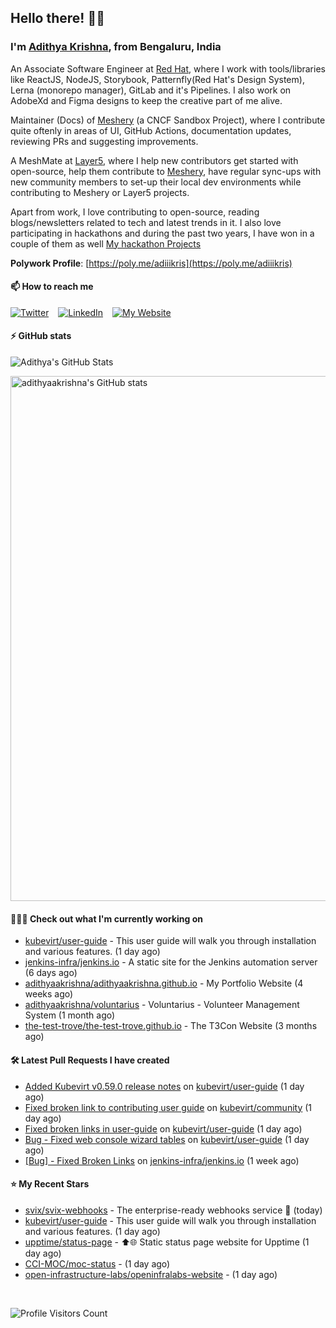 ## Hello there! 👋🏻
  
### I'm [Adithya Krishna](https://adithyaakrishna.github.io/), from <b>Bengaluru, India</b></br>

An Associate Software Engineer at [Red Hat](https://www.redhat.com), where I work with tools/libraries like ReactJS, NodeJS, Storybook, Patternfly(Red Hat's Design System), Lerna (monorepo manager), GitLab and it's Pipelines. I also work on AdobeXd and Figma designs to keep the creative part of me alive.

Maintainer (Docs) of [Meshery](https://github.com/meshery) (a CNCF Sandbox Project), where I contribute quite oftenly in areas of UI, GitHub Actions, documentation updates, reviewing PRs and suggesting improvements.

A MeshMate at [Layer5](https://layer5.io), where I help new contributors get started with open-source, help them contribute to [Meshery](https://github.com/meshery), have regular sync-ups with new community members to set-up their local dev environments while contributing to Meshery or Layer5 projects.

Apart from work, I love contributing to open-source, reading blogs/newsletters related to tech and latest trends in it. I also love participating in hackathons and during the past two years, I have won in a couple of them as well [My hackathon Projects](http://bit.ly/adikris-hackathons)

**Polywork Profile**: [https://poly.me/adiiikris](https://poly.me/adiiikris)

#### 📫 How to reach me

[![Twitter](https://img.shields.io/badge/-@adii_kris-%231DA1F2?style=for-the-badge&logo=twitter&logoColor=ffffff)](https://twitter.com/adii_kris) &ensp;
[![LinkedIn](https://img.shields.io/badge/-Adithya%20Krishna-%230A67C3?style=for-the-badge&logo=linkedin&logoColor=ffffff)](https://www.linkedin.com/in/adiiikris/) &ensp;
[![My Website](https://img.shields.io/badge/-My%20Website-%230A67C3?style=for-the-badge)](https://adithyaakrishna.github.io/)


#### ⚡️ GitHub stats

![Adithya's GitHub Stats](https://github-readme-stats.vercel.app/api?username=adithyaakrishna&show_icons=true&hide_border=true&title_color=fff&icon_color=79ff97&text_color=9f9f9f&bg_color=151515)


<a href="https://quine.sh/profile/adithyaakrishna"><img src="https://stats.quine.sh/adithyaakrishna/github?simple=true" alt="adithyaakrishna's GitHub stats" width="840px"></a>

#### 🧑🏻‍💻 Check out what I'm currently working on

- [kubevirt/user-guide](https://github.com/kubevirt/user-guide) - This user guide will walk you through installation and various features. (1 day ago)
- [jenkins-infra/jenkins.io](https://github.com/jenkins-infra/jenkins.io) - A static site for the Jenkins automation server (6 days ago)
- [adithyaakrishna/adithyaakrishna.github.io](https://github.com/adithyaakrishna/adithyaakrishna.github.io) - My Portfolio Website (4 weeks ago)
- [adithyaakrishna/voluntarius](https://github.com/adithyaakrishna/voluntarius) - Voluntarius - Volunteer Management System (1 month ago)
- [the-test-trove/the-test-trove.github.io](https://github.com/the-test-trove/the-test-trove.github.io) - The T3Con Website (3 months ago)

#### 🛠 Latest Pull Requests I have created

- [Added Kubevirt v0.59.0 release notes](https://github.com/kubevirt/user-guide/pull/658) on [kubevirt/user-guide](https://github.com/kubevirt/user-guide) (1 day ago)
- [Fixed broken link to contributing user guide](https://github.com/kubevirt/community/pull/214) on [kubevirt/community](https://github.com/kubevirt/community) (1 day ago)
- [Fixed broken links in user-guide](https://github.com/kubevirt/user-guide/pull/656) on [kubevirt/user-guide](https://github.com/kubevirt/user-guide) (1 day ago)
- [Bug - Fixed web console wizard tables](https://github.com/kubevirt/user-guide/pull/654) on [kubevirt/user-guide](https://github.com/kubevirt/user-guide) (1 day ago)
- [[Bug] - Fixed Broken Links](https://github.com/jenkins-infra/jenkins.io/pull/6117) on [jenkins-infra/jenkins.io](https://github.com/jenkins-infra/jenkins.io) (1 week ago)

#### ⭐ My Recent Stars

- [svix/svix-webhooks](https://github.com/svix/svix-webhooks) - The enterprise-ready webhooks service 🦀 (today)
- [kubevirt/user-guide](https://github.com/kubevirt/user-guide) - This user guide will walk you through installation and various features. (1 day ago)
- [upptime/status-page](https://github.com/upptime/status-page) - ⬆️🌐 Static status page website for Upptime (1 day ago)
- [CCI-MOC/moc-status](https://github.com/CCI-MOC/moc-status) -  (1 day ago)
- [open-infrastructure-labs/openinfralabs-website](https://github.com/open-infrastructure-labs/openinfralabs-website) -  (1 day ago)

<br> 

![Profile Visitors Count](https://profile-counter.glitch.me/adithyaakrishna/count.svg)

